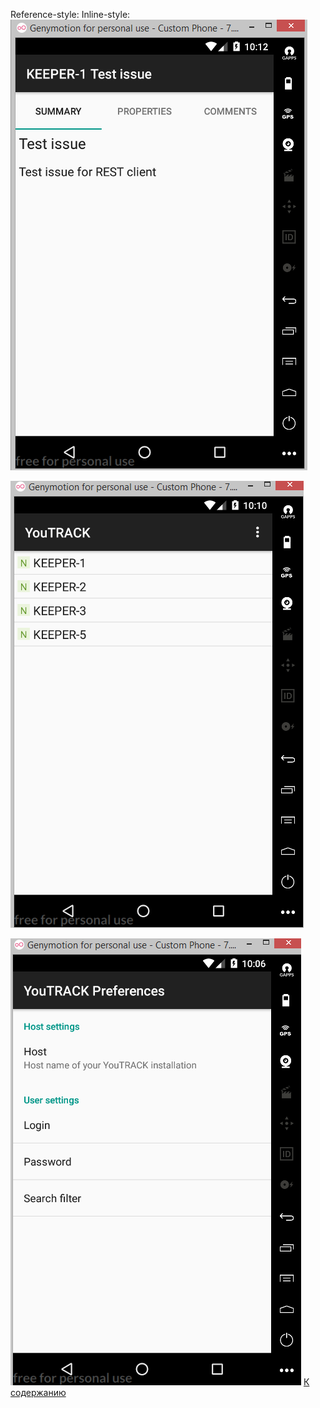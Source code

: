 Reference-style:
Inline-style: 
![alt text](https://github.com/MorozovSD/YouTrack-Keeper/blob/master/pic/issue_info.bmp "issue_info")

![alt text](https://github.com/MorozovSD/YouTrack-Keeper/blob/master/pic/issues.bmp "issues")

![alt text](https://github.com/MorozovSD/YouTrack-Keeper/blob/master/pic/references.bmp "references")
[К содержанию](./index.md)
